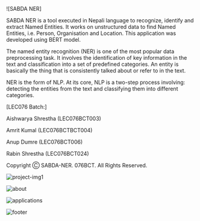 ![SABDA NER]

SABDA NER is a tool executed in Nepali language to recognize, identify and extract Named Entities. It works on unstructured data to find Named Entities, i.e. Person, Organisation and Location. This application was developed using BERT model.

The named entity recognition (NER) is one of the most popular data preprocessing task. It involves the identification of key information in the text and classification into a set of predefined categories. An entity is basically the thing that is consistently talked about or refer to in the text.

NER is the form of NLP. At its core, NLP is a two-step process involving: detecting the entities from the text and classifying them into different categories.

[LEC076 Batch:]

Aishwarya Shrestha (LEC076BCT003)

Amrit Kumal (LEC076BCTBCT004)

Anup Dumre (LEC076BCT006)

Rabin Shrestha (LEC076BCT024)


Copyright Ⓒ SABDA-NER. 076BCT. All Rights Reserved.

![project-img1](https://github.com/aish-wa-rya/project_main/assets/122868527/6eea5219-32bb-4fd3-b5f0-631bd65fea19)

![about](https://github.com/aish-wa-rya/project_main/assets/122868527/580f321f-2b1c-4b86-a595-2bc4137c398c)

![applications](https://github.com/aish-wa-rya/project_main/assets/122868527/316612dd-63bc-40fe-80ae-323c6de107ae)

![footer](https://github.com/aish-wa-rya/project_main/assets/122868527/506351f7-b226-4471-91c7-fdb6fd442eca)



